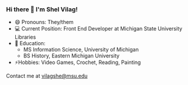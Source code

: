 ### Hi there 👋 I'm Shel Vilag!

- 😄 Pronouns: They/them
-  :computer: Current Position: Front End Developer at Michigan State University Libraries
- :school: Education:
  - MS Information Science, University of Michigan
  - BS History, Eastern Michigan University
- ⚡Hobbies: Video Games, Crochet, Reading, Painting

Contact me at <a href="mailto:vilagshe@msu.edu">vilagshe@msu.edu</a>


<!--
**vilagshe/vilagshe** is a ✨ _special_ ✨ repository because its `README.md` (this file) appears on your GitHub profile.

Here are some ideas to get you started:

- 🔭 I’m currently working on ...
- 🌱 I’m currently learning ...
- 👯 I’m looking to collaborate on ...
- 🤔 I’m looking for help with ...
- 💬 Ask me about ...
- 📫 How to reach me: ...
- 😄 Pronouns: ...
- ⚡ Fun fact: ...
-->
